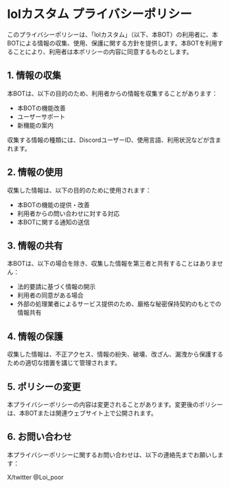 <!DOCTYPE html>
<html lang="ja">

<body>

<h1>lolカスタム プライバシーポリシー</h1>

<p>このプライバシーポリシーは、「lolカスタム」（以下、本BOT）の利用者に、本BOTによる情報の収集、使用、保護に関する方針を提供します。本BOTを利用することにより、利用者は本ポリシーの内容に同意するものとします。</p>

<h2>1. 情報の収集</h2>
<p>本BOTは、以下の目的のため、利用者からの情報を収集することがあります：</p>
<ul>
    <li>本BOTの機能改善</li>
    <li>ユーザーサポート</li>
    <li>新機能の案内</li>
</ul>
<p>収集する情報の種類には、DiscordユーザーID、使用言語、利用状況などが含まれます。</p>

<h2>2. 情報の使用</h2>
<p>収集した情報は、以下の目的のために使用されます：</p>
<ul>
    <li>本BOTの機能の提供・改善</li>
    <li>利用者からの問い合わせに対する対応</li>
    <li>本BOTに関する通知の送信</li>
</ul>

<h2>3. 情報の共有</h2>
<p>本BOTは、以下の場合を除き、収集した情報を第三者と共有することはありません：</p>
<ul>
    <li>法的要請に基づく情報の開示</li>
    <li>利用者の同意がある場合</li>
    <li>外部の処理業者によるサービス提供のため、厳格な秘密保持契約のもとでの情報共有</li>
</ul>

<h2>4. 情報の保護</h2>
<p>収集した情報は、不正アクセス、情報の紛失、破壊、改ざん、漏洩から保護するための適切な措置を講じて管理されます。</p>

<h2>5. ポリシーの変更</h2>
<p>本プライバシーポリシーの内容は変更されることがあります。変更後のポリシーは、本BOTまたは関連ウェブサイト上で公開されます。</p>

<h2>6. お問い合わせ</h2>
<p>本プライバシーポリシーに関するお問い合わせは、以下の連絡先までお願いします：</p>
<p>X/twitter @Loi_poor</p>

</body>
</html>
